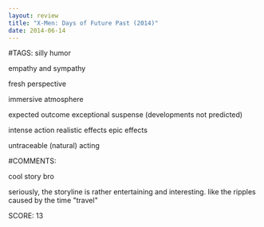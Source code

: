```yaml
---
layout: review
title: "X-Men: Days of Future Past (2014)"
date: 2014-06-14
---
```


#TAGS:
silly humor

empathy and sympathy

fresh perspective

immersive atmosphere

expected outcome
exceptional suspense (developments not predicted)

intense action
realistic effects
epic effects

untraceable (natural) acting

#COMMENTS:

cool story bro

seriously, the storyline is rather entertaining and interesting. like the ripples caused by the time "travel"





SCORE:
13
